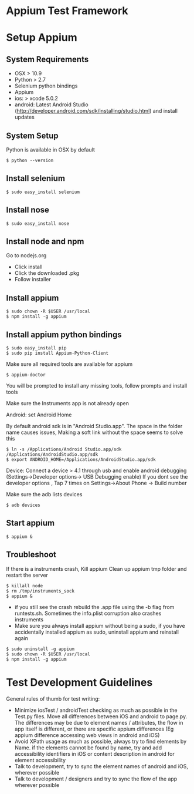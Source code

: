 
Appium Test Framework
======================

# Setup Appium

## System Requirements
- OSX > 10.9
- Python > 2.7
- Selenium python bindings
- Appium
- ios: > xcode 5.0.2
- android: Latest Android Studio (http://developer.android.com/sdk/installing/studio.html) and install updates 

## System Setup
Python is available in OSX by default
```
$ python --version
```
## Install selenium
```
$ sudo easy_install selenium
```
## Install nose
```
$ sudo easy_install nose
```
## Install node and npm
Go to nodejs.org 
- Click install  
- Click the downloaded .pkg 
- Follow installer

## Install appium
```
$ sudo chown -R $USER /usr/local
$ npm install -g appium
```
## Install appium python bindings
```
$ sudo easy_install pip
$ sudo pip install Appium-Python-Client
```
Make sure all required tools are available for appium
```
$ appium-doctor
```
You will be prompted to install any missing tools, follow prompts and install tools

Make sure the Instruments app is not already open 

Android: set Android Home

By default android sdk is in "Android Studio.app". The space in the folder name causes issues, Making a soft link without the space seems to solve this

```
$ ln -s /Applications/Android Studio.app/sdk /Applications/AndroidStudio.app/sdk
$ export ANDROID_HOME=/Applications/AndroidStudio.app/sdk
```
Device:
Connect a device > 4.1 through usb and enable android debugging (Settings->Developer options-> USB Debugging enable)
If you dont see the developer options , Tap 7 times on Settings->About Phone -> Build number

Make sure the adb lists devices
```
$ adb devices
```

## Start appium
```
$ appium &
```

## Troubleshoot

If there is a instruments crash, Kill appium  Clean up appium tmp folder and restart the server
```
$ killall node
$ rm /tmp/instruments_sock
$ appium &
```
- if you still see the crash rebuild the .app file using the -b flag from runtests.sh. Sometimes the info.plist corruption also crashes instruments
- Make sure you always install appium without being a sudo, if you have accidentally installed appium as sudo, uninstall appium and reinstall again
```
$ sudo uninstall -g appium
$ sudo chown -R $USER /usr/local
$ npm install -g appium
```

# Test Development Guidelines

General rules of thumb for test writing:

- Minimize iosTest / androidTest checking as much as possible in the Test.py files. Move all differences between iOS and android to page.py. The differences may be due to element names / attributes, the flow in app itself is different, or there are specific appium differences (Eg appium difference accessing web views in android and iOS)
- Avoid XPath usage as much as possible, always try to find elements by Name. if the elements cannot be found by name, try and add accessibility identifiers in iOS or content description in android for element accessibility
- Talk to development, try to sync the element names of android and iOS, wherever possible
- Talk to development / designers and try to sync the flow of the app wherever possible
